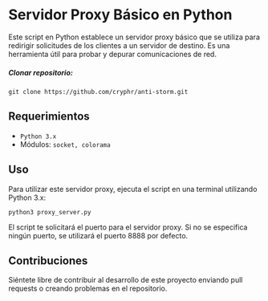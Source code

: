 # Servidor Proxy Básico en Python

Este script en Python establece un servidor proxy básico que se utiliza para redirigir solicitudes de los clientes a un servidor de destino. Es una herramienta útil para probar y depurar comunicaciones de red.

##### Clonar repositorio:
`git clone https://github.com/cryphr/anti-storm.git`

## Requerimientos

- `Python 3.x`
- Módulos: `socket, colorama`

## Uso

Para utilizar este servidor proxy, ejecuta el script en una terminal utilizando Python 3.x:

`python3 proxy_server.py`

El script te solicitará el puerto para el servidor proxy. Si no se especifica ningún puerto, se utilizará el puerto 8888 por defecto.

## Contribuciones

Siéntete libre de contribuir al desarrollo de este proyecto enviando pull requests o creando problemas en el repositorio.
